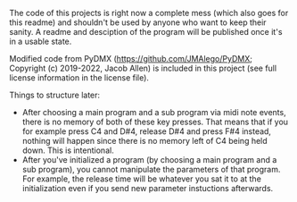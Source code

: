 The code of this projects is right now a complete mess (which also goes for this readme) and shouldn't be used by anyone who want to keep their sanity. A readme and desciption of the program will be published once it's in a usable state.

Modified code from PyDMX (https://github.com/JMAlego/PyDMX; Copyright (c) 2019-2022, Jacob Allen) is included in this project (see full license information in the license file).

Things to structure later:
- After choosing a main program and a sub program via midi note events, there is no memory of both of these key presses. That means that if you for example press C4 and D#4, release D#4 and press F#4 instead, nothing will happen since there is no memory left of C4 being held down. This is intentional.
- After you've initialized a program (by choosing a main program and a sub program), you cannot manipulate the parameters of that program. For example, the release time will be whatever you sat it to at the initialization even if you send new parameter instuctions afterwards.